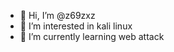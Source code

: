 - 👋 Hi, I’m @z69zxz
- 👀 I’m interested in kali linux 
- 🌱 I’m currently learning web attack 
<!---
z69zxz/z69zxz is a ✨ special ✨ repository because its `README.md` (this file) appears on your GitHub profile.
You can click the Preview link to take a look at your changes.
--->
